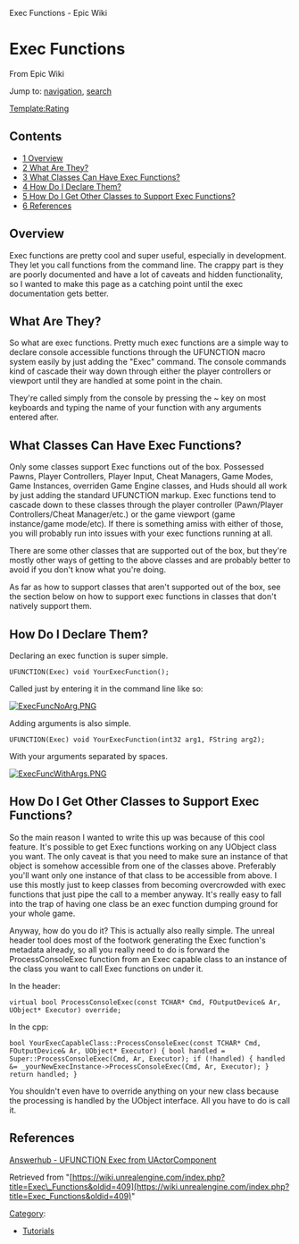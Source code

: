  Exec Functions - Epic Wiki             

 

Exec Functions
==============

From Epic Wiki

Jump to: [navigation](#mw-head), [search](#p-search)

[Template:Rating](/index.php?title=Template:Rating&action=edit&redlink=1 "Template:Rating (page does not exist)")

Contents
--------

*   [1 Overview](#Overview)
*   [2 What Are They?](#What_Are_They.3F)
*   [3 What Classes Can Have Exec Functions?](#What_Classes_Can_Have_Exec_Functions.3F)
*   [4 How Do I Declare Them?](#How_Do_I_Declare_Them.3F)
*   [5 How Do I Get Other Classes to Support Exec Functions?](#How_Do_I_Get_Other_Classes_to_Support_Exec_Functions.3F)
*   [6 References](#References)

Overview
--------

Exec functions are pretty cool and super useful, especially in development. They let you call functions from the command line. The crappy part is they are poorly documented and have a lot of caveats and hidden functionality, so I wanted to make this page as a catching point until the exec documentation gets better.

What Are They?
--------------

So what are exec functions. Pretty much exec functions are a simple way to declare console accessible functions through the UFUNCTION macro system easily by just adding the "Exec" command. The console commands kind of cascade their way down through either the player controllers or viewport until they are handled at some point in the chain.

They're called simply from the console by pressing the ~ key on most keyboards and typing the name of your function with any arguments entered after.

What Classes Can Have Exec Functions?
-------------------------------------

Only some classes support Exec functions out of the box. Possessed Pawns, Player Controllers, Player Input, Cheat Managers, Game Modes, Game Instances, overriden Game Engine classes, and Huds should all work by just adding the standard UFUNCTION markup. Exec functions tend to cascade down to these classes through the player controller (Pawn/Player Controllers/Cheat Manager/etc.) or the game viewport (game instance/game mode/etc). If there is something amiss with either of those, you will probably run into issues with your exec functions running at all.

There are some other classes that are supported out of the box, but they're mostly other ways of getting to the above classes and are probably better to avoid if you don't know what you're doing.

As far as how to support classes that aren't supported out of the box, see the section below on how to support exec functions in classes that don't natively support them.

How Do I Declare Them?
----------------------

Declaring an exec function is super simple.

 `UFUNCTION(Exec)
   void YourExecFunction();` 

Called just by entering it in the command line like so:

[![ExecFuncNoArg.PNG](https://d26ilriwvtzlb.cloudfront.net/e/ed/ExecFuncNoArg.PNG)](/index.php?title=File:ExecFuncNoArg.PNG)

Adding arguments is also simple.

 `UFUNCTION(Exec)
   void YourExecFunction(int32 arg1, FString arg2);` 

With your arguments separated by spaces.

[![ExecFuncWithArgs.PNG](https://d26ilriwvtzlb.cloudfront.net/4/4a/ExecFuncWithArgs.PNG)](/index.php?title=File:ExecFuncWithArgs.PNG)

  

How Do I Get Other Classes to Support Exec Functions?
-----------------------------------------------------

So the main reason I wanted to write this up was because of this cool feature. It's possible to get Exec functions working on any UObject class you want. The only caveat is that you need to make sure an instance of that object is somehow accessible from one of the classes above. Preferably you'll want only one instance of that class to be accessible from above. I use this mostly just to keep classes from becoming overcrowded with exec functions that just pipe the call to a member anyway. It's really easy to fall into the trap of having one class be an exec function dumping ground for your whole game.

Anyway, how do you do it? This is actually also really simple. The unreal header tool does most of the footwork generating the Exec function's metadata already, so all you really need to do is forward the ProcessConsoleExec function from an Exec capable class to an instance of the class you want to call Exec functions on under it.

In the header:

 `virtual bool ProcessConsoleExec(const TCHAR* Cmd, FOutputDevice& Ar, UObject* Executor) override;` 

In the cpp:

 `bool YourExecCapableClass::ProcessConsoleExec(const TCHAR* Cmd, FOutputDevice& Ar, UObject* Executor)
   {
       bool handled = Super::ProcessConsoleExec(Cmd, Ar, Executor);
       if (!handled)
       {
               handled &= _yourNewExecInstance->ProcessConsoleExec(Cmd, Ar, Executor);
       }
       return handled;
   }` 

You shouldn't even have to override anything on your new class because the processing is handled by the UObject interface. All you have to do is call it.

References
----------

[Answerhub - UFUNCTION Exec from UActorComponent](https://answers.unrealengine.com/questions/45499/ufunctionexec-from-uactorcomponent.html)

Retrieved from "[https://wiki.unrealengine.com/index.php?title=Exec\_Functions&oldid=409](https://wiki.unrealengine.com/index.php?title=Exec_Functions&oldid=409)"

[Category](/index.php?title=Special:Categories "Special:Categories"):

*   [Tutorials](/index.php?title=Category:Tutorials&action=edit&redlink=1 "Category:Tutorials (page does not exist)")
